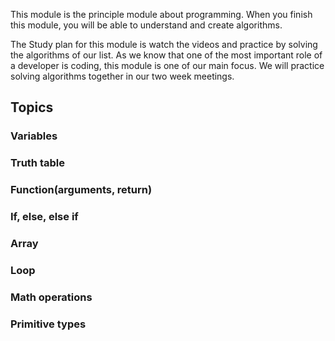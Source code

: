 This module is the principle module about programming. When you finish this module, you will be able to understand and create algorithms.

The Study plan for this module is watch the videos and practice by solving the algorithms of our list.
As we know that one of the most important role of a developer is coding, this module is one of our main focus.
We will practice solving algorithms together in our two week meetings.

## Topics
### Variables
### Truth table
### Function(arguments, return)
### If, else, else if
### Array
### Loop
### Math operations
### Primitive types

